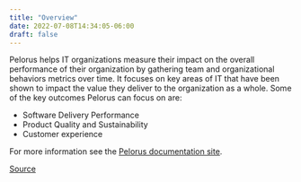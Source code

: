 ```yaml
---
title: "Overview"
date: 2022-07-08T14:34:05-06:00
draft: false
---
```

Pelorus helps IT organizations measure their impact on the overall performance of their organization by gathering team and organizational behaviors metrics over time. It focuses on key areas of IT that have been shown to impact the value they deliver to the organization as a whole. Some of the key outcomes Pelorus can focus on are:

* Software Delivery Performance
* Product Quality and Sustainability
* Customer experience

For more information see the [Pelorus documentation site](https://pelorus.readthedocs.io/en/latest/).

[Source](https://github.com/konveyor/konveyor.github.io/blob/main/content/Pelorus/overview.md)
